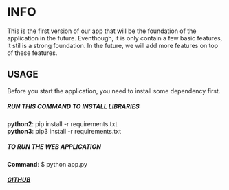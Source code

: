 # INFO
This is the first version of our app that will be the foundation of the application in the future.
Eventhough, it is only contain a few basic features, it stil is a strong foundation.
In the future, we will add more features on top of these features.

## USAGE
Before you start the application, you need to install some dependency first.

##### RUN THIS COMMAND TO INSTALL LIBRARIES
**python2**: pip install -r requirements.txt  
**python3**: pip3 install -r requirements.txt

##### TO RUN THE WEB APPLICATION
**Command**: 
$ python app.py

##### [GITHUB](https://github.com/herokong/csci275project)

